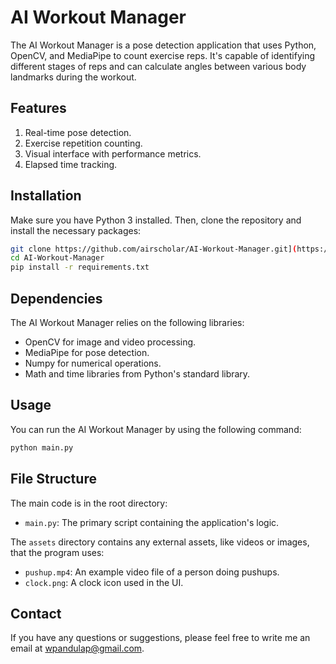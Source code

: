 # AI Workout Manager

The AI Workout Manager is a pose detection application that uses Python, OpenCV, and MediaPipe to count exercise reps. It's capable of identifying different stages of reps and can calculate angles between various body landmarks during the workout.

## Features

1. Real-time pose detection.
2. Exercise repetition counting.
3. Visual interface with performance metrics.
4. Elapsed time tracking.

## Installation

Make sure you have Python 3 installed. Then, clone the repository and install the necessary packages:

```bash
git clone https://github.com/airscholar/AI-Workout-Manager.git](https://github.com/PanduDcau/AI-Workout-Manager.git
cd AI-Workout-Manager
pip install -r requirements.txt
```

## Dependencies

The AI Workout Manager relies on the following libraries:

* OpenCV for image and video processing.
* MediaPipe for pose detection.
* Numpy for numerical operations.
* Math and time libraries from Python's standard library.

## Usage

You can run the AI Workout Manager by using the following command:

```bash
python main.py
```

## File Structure

The main code is in the root directory:

- `main.py`: The primary script containing the application's logic.

The `assets` directory contains any external assets, like videos or images, that the program uses:

- `pushup.mp4`: An example video file of a person doing pushups.
- `clock.png`: A clock icon used in the UI.


## Contact

If you have any questions or suggestions, please feel free to write me an email at [wpandulap@gmail.com](wpandulap@gmail.com).
